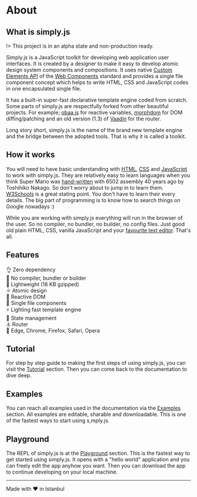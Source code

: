 # About

## What is simply.js

!> This project is in an alpha state and non-production ready.

Simply.js is a JavaScript toolkit for developing web application user interfaces. It is created by a designer to make it easy to develop atomic design system components and compositions. It uses native [Custom Elements API](https://developers.google.com/web/fundamentals/web-components/customelements) of the [Web Components](https://developer.mozilla.org/en-US/docs/Web/Web_Components) standard and provides a single file component concept which helps to write HTML, CSS and JavaScript codes in one encapsulated single file.

It has a built-in super-fast declarative template engine coded from scratch. Some parts of simply.js are respectfully forked from other beautiful projects. For example; [obaa.js](https://github.com/Tencent/omi/blob/v6.18.0/packages/omix/utils/obaa.js) for reactive variables, [morphdom](https://github.com/patrick-steele-idem/morphdom) for DOM diffing/patching and an old version (1.3) of [Vaadin](https://github.com/vaadin/router/tree/v1.3.0) for the router.

Long story short, simply.js is the name of the brand new template engine and the bridge between the adopted tools. That is why it is called a toolkit.


## How it works

You will need to have basic understanding with [HTML](https://www.w3schools.com/html/default.asp), [CSS](https://www.w3schools.com/css/default.asp) and [JavaScript](https://www.w3schools.com/js/default.asp) to work with simply.js. They are relatively easy to learn languages when you think Super Mario was [hand-written](https://gist.github.com/1wErt3r/4048722) with 6502 assembly 40 years ago by Toshihiko Nakago. So don't worry about to jump in to learn them. [W3Schools](https://www.w3schools.com/) is a great stating point. You don't have to learn their every details. The big part of programming is to know how to search things on Google nowadays :)

While you are working with simply.js everything will run in the browser of the user. So no compiler, no bundler, no builder, no config files. Just good old plain HTML, CSS, vanilla JavaScript and your [favourite text editor](https://code.visualstudio.com/). That's all.

## Features

👌 Zero dependency<br>
🚫 No compiler, bundler or builder<br>
🍃 Lightweight (18 KB gzipped)<br>
⚛️ Atomic design<br>
🧪 Reactive DOM<br>
🧱 Single file components<br>
⚡ Lighting fast template engine<br>
🔮 State management<br>
⚓ Router<br>
🔌 Edge, Chrome, Firefox, Safari, Opera

## Tutorial

For step by step guide to making the first steps of using simply.js, you can visit the [Tutorial](tutorial) section. Then you can come back to the documentation to dive deep.

## Examples

You can reach all examples used in the documentation via the [Examples](examples) section. All examples are editable, sharable and downloadable. This is one of the fastest ways to start using s,mply.js.


## Playground

The REPL of simply.js is at the [Playground](playground) section. This is the fastest way to get started using simply.js. It opens with a "hello world" application and you can freely edit the app anyhow you want. Then you can download the app to continue developing on your local machine.

<hr>

Made with :heart: in Istanbul
